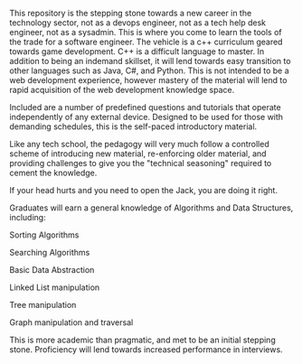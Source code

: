 This repository is the stepping stone towards a new career in the technology sector, not as a devops engineer, not as a tech help desk engineer, not as a sysadmin. This is where you come to learn the tools of the trade for a software engineer. The vehicle is a c++ curriculum geared towards game development. C++ is a difficult language to master. In addition to being an indemand skillset, it will lend towards easy transition to other languages such as Java, C#, and Python. This is not intended to be a web development experience, however mastery of the material will lend to rapid acquisition of the web development knowledge space. 

Included are a number of predefined questions and tutorials that operate independently of any external device. Designed to be used for those with demanding schedules, this is the self-paced introductory material. 

Like any tech school, the pedagogy will very much follow a controlled scheme of introducing new material, re-enforcing older material, and providing challenges to give you the "technical seasoning" required to cement the knowledge. 

If your head hurts and you need to open the Jack, you are doing it right. 

Graduates will earn a general knowledge of Algorithms and Data Structures, including:

Sorting Algorithms

Searching Algorithms

Basic Data Abstraction

Linked List manipulation

Tree manipulation

Graph manipulation and traversal

This is more academic than pragmatic, and met to be an initial stepping stone. Proficiency will lend towards increased performance in interviews.
